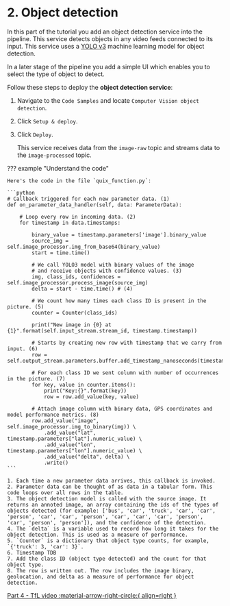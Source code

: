 # 2. Object detection

In this part of the tutorial you add an object detection service into the pipeline. This service detects objects in any video feeds connected to its input. This service uses a [YOLO v3](https://viso.ai/deep-learning/yolov3-overview/) machine learning model for object detection.

In a later stage of the pipeline you add a simple UI which enables you to select the type of object to detect.

Follow these steps to deploy the **object detection service**:

1.  Navigate to the `Code Samples` and locate `Computer Vision object detection`.

2.  Click `Setup & deploy`.

3.  Click `Deploy`.

    This service receives data from the `image-raw` topic and streams data to the `image-processed` topic.

??? example "Understand the code"

    Here's the code in the file `quix_function.py`:

    ```python
    # Callback triggered for each new parameter data. (1)
    def on_parameter_data_handler(self, data: ParameterData):
        
        # Loop every row in incoming data. (2)
        for timestamp in data.timestamps:

            binary_value = timestamp.parameters['image'].binary_value
            source_img = self.image_processor.img_from_base64(binary_value)
            start = time.time()

            # We call YOLO3 model with binary values of the image
            # and receive objects with confidence values. (3)
            img, class_ids, confidences = self.image_processor.process_image(source_img)
            delta = start - time.time() # (4)

            # We count how many times each class ID is present in the picture. (5)
            counter = Counter(class_ids)

            print("New image in {0} at {1}".format(self.input_stream.stream_id, timestamp.timestamp))

            # Starts by creating new row with timestamp that we carry from input. (6)
            row = self.output_stream.parameters.buffer.add_timestamp_nanoseconds(timestamp.timestamp_nanoseconds) 

            # For each class ID we sent column with number of occurrences in the picture. (7)
            for key, value in counter.items():
                print("Key:{}".format(key))
                row = row.add_value(key, value)

            # Attach image column with binary data, GPS coordinates and model performance metrics. (8)
            row.add_value("image", self.image_processor.img_to_binary(img)) \
                .add_value("lat", timestamp.parameters["lat"].numeric_value) \
                .add_value("lon", timestamp.parameters["lon"].numeric_value) \
                .add_value("delta", delta) \
                .write()
    ```

    1. Each time a new parameter data arrives, this callback is invoked.
    2. Parameter data can be thought of as data in a tabular form. This code loops over all rows in the table.
    3. The object detection model is called with the source image. It returns an annoted image, an array containing the ids of the types of objects detected (for example: ['bus', 'car', 'truck', 'car', 'car', 'person', 'car', 'car', 'person', 'car', 'car', 'car', 'person', 'car', 'person', 'person']), and the confidence of the detection.
    4. The `delta` is a variable used to record how long it takes for the object detection. This is used as a measure of performance. 
    5. `Counter` is a dictionary that object type counts, for example, `{'truck': 3, 'car': 3}`.
    6. Timestamp TDB
    7. Add the class ID (object type detected) and the count for that object type. 
    8. The row is written out. The row includes the image binary, geolocation, and delta as a measure of performance for object detection.

[Part 4 - TfL video :material-arrow-right-circle:{ align=right }](connect-video-tfl.md)
